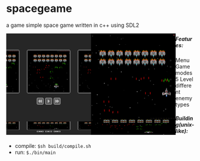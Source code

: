 # spacegeame

a game simple space game written in c++ using SDL2

<img align="left" width="45%" height="45%" src="https://github.com/Ztirom45/SpaceGame/blob/main/img/Menu.png">
<img align="left" width="45%" height="45%" src="https://github.com/Ztirom45/SpaceGame/blob/main/img/HardcoreMode.png">
<p></p>
<img align="left" width="45%" height="45" src="https://github.com/Ztirom45/SpaceGame/blob/main/img/Menu.png">
<img align="left" width="45%" height="45" src="https://github.com/Ztirom45/SpaceGame/blob/main/img/NormalMode.png">


##### Features:
- Menu
- Gamemodes
- 5 Level
- different enemy types

##### Building(unix-like):	
- compile: `$sh build/compile.sh`
- run: `$./bin/main`
